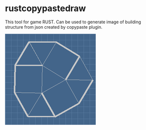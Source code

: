 # rustcopypastedraw
This tool for game RUST. Can be used to generate image of building structure from json created by copypaste plugin.

![alt text](https://github.com/fomonster/rustcopypastedraw/blob/main/preview.png)

